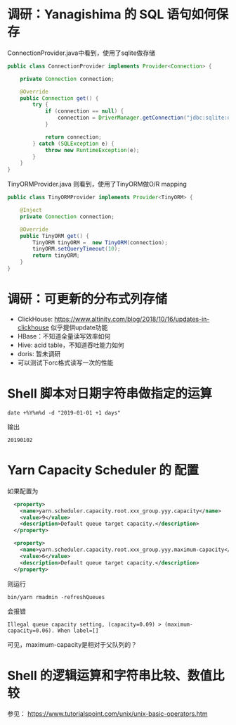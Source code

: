 # 调研：Yanagishima 的 SQL 语句如何保存
ConnectionProvider.java中看到，使用了sqlite做存储
```java
public class ConnectionProvider implements Provider<Connection> {

	private Connection connection;

	@Override
	public Connection get() {
		try {
			if (connection == null) {
				connection = DriverManager.getConnection("jdbc:sqlite:data/yanagishima.db");
			}

			return connection;
		} catch (SQLException e) {
			throw new RuntimeException(e);
		}
	}
}
```

TinyORMProvider.java 则看到，使用了TinyORM做O/R mapping
```java
public class TinyORMProvider implements Provider<TinyORM> {

	@Inject
	private Connection connection;

	@Override
	public TinyORM get() {
		TinyORM tinyORM =  new TinyORM(connection);
		tinyORM.setQueryTimeout(10);
		return tinyORM;
	}
}
```



# 调研：可更新的分布式列存储
* ClickHouse: https://www.altinity.com/blog/2018/10/16/updates-in-clickhouse 似乎提供update功能
* HBase：不知道全量读写效率如何
* Hive: acid table，不知道吞吐能力如何
* doris: 暂未调研
* 可以测试下orc格式读写一次的性能

# Shell 脚本对日期字符串做指定的运算
```shell
date +%Y%m%d -d "2019-01-01 +1 days"
```
输出
```shell
20190102
```

# Yarn Capacity Scheduler 的 配置
如果配置为
```xml
  <property>
    <name>yarn.scheduler.capacity.root.xxx_group.yyy.capacity</name>
    <value>9</value>
    <description>Default queue target capacity.</description>
  </property>

  <property>
    <name>yarn.scheduler.capacity.root.xxx_group.yyy.maximum-capacity</name>
    <value>6</value>
    <description>Default queue target capacity.</description>
  </property>
```
则运行
```shell
bin/yarn rmadmin -refreshQueues
```
会报错  
```text
Illegal queue capacity setting, (capacity=0.09) > (maximum-capacity=0.06). When label=[]
```
可见，maximum-capacity是相对于父队列的？

# Shell 的逻辑运算和字符串比较、数值比较
参见： https://www.tutorialspoint.com/unix/unix-basic-operators.htm
